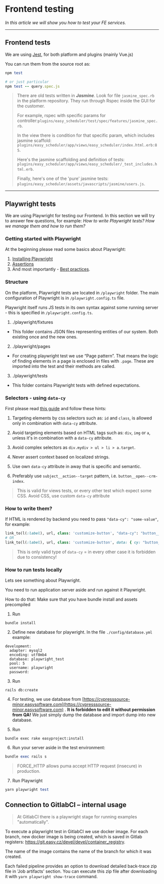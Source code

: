 # Frontend testing

*In this article we will show you how to test your FE services.*

---



## Frontend tests

We are using [Jest](https://jestjs.io/), for both platform and plugins (mainly Vue.js)

You can run them from the source root as:

```ruby
npm test

# or just particular
npm test -- query.spec.js    

```

> There are old tests written in ***Jasmine***. Look for file `jasmine_spec.rb` in the platform repository. They run through Rspec inside the GUI for the customer.
>
> For example, rspec with specific params for controller:`plugins/easy_scheduler/test/spec/features/jasmine_spec.rb`. 
>
> In the view there is condition for that specific param, which includes jasmine scaffold:
> `plugins/easy_scheduler/app/views/easy_scheduler/index.html.erb:85`.
>
> Here's the jasmine scaffolding and definition of tests:
> `plugins/easy_scheduler/app/views/easy_scheduler/_test_includes.html.erb`.
>
>Finally, here's one of the 'pure' jasmine tests:
>`plugins/easy_scheduler/assets/javascripts/jasmine/users.js`.

---

## Playwright tests

We are using Playwright for testing our Frontend.
In this section we will try to answer few questions, for example:
*How to write Playwright tests? How we manage them and how to run them?*

### Getting started with Playwright
At the beginning please read some basics about Playwright:

1. [Installing Playwright](https://playwright.dev/docs/intro#installing-playwright)
2. [Assertions](https://playwright.dev/docs/test-assertions)
3. And most importantly - [Best practices](https://playwright.dev/docs/selectors#best-practices).

### Structure

On the platform, Playwright tests are located in `/playwright` folder. The main configuration of Playwright is in `/playwright.config.ts` file.

Playwright itself runs JS tests in its own syntax against some running server - this is specified in `/playwright.config.ts`.

1. ./playwright/fixtures

- This folder contains JSON files representing entities of our system. Both existing once and the new ones.

2. ./playwright/pages

- For creating playwright test we use “Page pattern”. That means the logic of finding elements in a page is enclosed in files with `.page`. These are imported into the test and their methods are called.

3. ./playwright/tests

- This folder contains Playwright tests with defined expectations.

### Selectors - using `data-cy`

First please read [this guide](https://docs.cypress.io/guides/references/best-practices) and follow these hints:

1. Targeting elements by css selectors such as: `id` and `class`, is allowed only in combination with `data-cy` attribute.

2. Avoid targeting elements based on HTML tags such as: `div`, `img` or `a`, unless it's in combination with a `data-cy` attribute.

3. Avoid complex selectors as `div.mydiv > ul > li > a.target`.

4. Never assert context based on localized strings.

5. Use own `data-cy` attribute in away that is specific and semantic.

6. Preferably use `subject__action--target` pattern, i.e. `button__open--crm-index`.

<!-- theme: danger -->
>This is valid for views tests, or every other test which expect some CSS. Avoid CSS, use custom `data-cy` attribute

### How to write them?

If HTML is rendered by backend you need to pass `"data-cy": "some-value"`, for example:

```ruby
link_to(l(:label), url, class: 'customize-button', "data-cy": "button__customize_page")
# OR
link_to(l(:label), url, class: 'customize-button', data: { cy: "button__customize_page" })
```
<!-- theme: warning -->
>This is only valid type of `data-cy` = in every other case it is forbidden due to consistency!

### How to run tests locally

Lets see something about Playwright.

You need to run application server aside and run against it Playwright.

How to do that:
Make sure that you have bundle install and assets precompiled
1. Run
```
bundle install
```

2. Define new database for playwright. In the file `./config/database.yml` 
example:
```
development:
  adapter: mysql2
  encoding: utf8mb4
  database: playwright_test
  pool: 5
  username: playwright
  password:
```

3. Run
```
rails db:create
```

4. For testing, we use database from [https://cypresssource-minor.easysoftware.com](https://cypresssource-minor.easysoftware.com) .
   **It is forbidden to edit it without permission from QA!** We just simply dump the database and import dump into new database.

5. Run
```
bundle exec rake easyproject:install
```

6. Run your server aside in the test environment:
```ruby
bundle exec rails s
```

> FORCE_HTTP allows puma accept HTTP request (insecure) in production.

7. Run Playwright
```ruby
yarn playwright test
```

## Connection to GitlabCI – internal usage

> At GitlabCI there is a playwright stage for running examples "automatically".

To execute a playwright test in GitlabCI we use docker image. For each branch, new docker image is being created, which is saved in Gitlab registers: https://git.easy.cz/devel/devel/container_registry.

The name of the image contains the name of the branch for which it was created.

Each failed pipeline provides an option to download detailed back-trace zip file in 'Job artifacts' section. You can execute this zip file after downloading it with `yarn playwright show-trace` command. 
